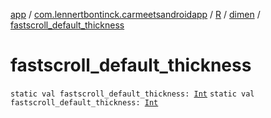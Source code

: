 [app](../../../index.md) / [com.lennertbontinck.carmeetsandroidapp](../../index.md) / [R](../index.md) / [dimen](index.md) / [fastscroll_default_thickness](./fastscroll_default_thickness.md)

# fastscroll_default_thickness

`static val fastscroll_default_thickness: `[`Int`](https://kotlinlang.org/api/latest/jvm/stdlib/kotlin/-int/index.html)
`static val fastscroll_default_thickness: `[`Int`](https://kotlinlang.org/api/latest/jvm/stdlib/kotlin/-int/index.html)